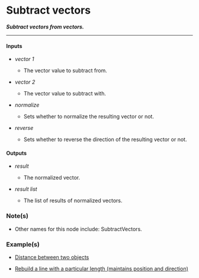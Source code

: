 # Subtract vectors

**_Subtract vectors from vectors._**

---


#### Inputs

* _vector 1_

  * The vector value to subtract from.

* _vector 2_

  * The vector value to subtract with.

* _normalize_

  * Sets whether to normalize the resulting vector or not.

* _reverse_

  * Sets whether to reverse the direction of the resulting vector or not.


#### Outputs

* _result_

  * The normalized vector.

* _result list_

  * The list of results of normalized vectors.


### Note(s)

* Other names for this node include: SubtractVectors.


### Example(s)

* <a href="https://creator.trimble.com/graph?assetURI=whp:e62cef33-0959-4264-8149-d4c7d5329b43&version=latest" target="_blank">Distance between two objects</a>

* <a href="https://creator.trimble.com/graph?assetURI=whp:361fa77b-b50b-4853-82d2-67934e26e7f7&version=latest" target="_blank">Rebuild a line with a particular length (maintains position and direction)</a>
